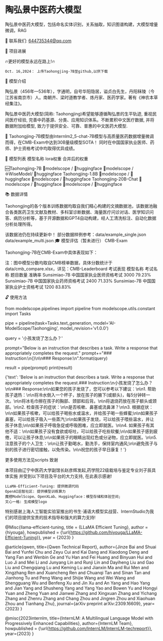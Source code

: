 # 陶弘景中医药大模型
陶弘景中医药大模型，包括命名实体识别，关系抽取，知识图谱构建，大模型增量微调，RAG


👋 联系我们: 644735344@qq.com

🎉 项目进展

🔥更好的模型永远在路上!🔥

    Oct. 16,2024： 上传Taohongjing-7B至github,以供下载

🌈 模型介绍

陶弘景（456年—536年），字通明，自号华阳隐居，谥贞白先生，丹阳秣陵（今江苏省南京市）人。南朝齐、梁时道教学者、炼丹家、医药学家。著有《神农本草经集注》。

陶弘景中医药大模型(简称: Taohongjing)希望能够遵循陶弘景的生平轨迹, 重视民间医疗经验, 完善中药基源、分类、应用知识体系。不断累积中文医疗数据, 并将数据附加给模型, 致力于提供安全、可靠、普惠的中文医药大模型.

🚩 Taohongjing-7B模型由Internlm2_5-chat-7B模型与高质量医药数据增量微调而得，在CMB-Exam中达到30B量级模型SOTA！ 同时在中国国家执业医师、药师、护士资格考试中均取得优异成绩。

📅 模型列表
模型名称 	lora权重 	合并后的权重

🆕Taohongjing-7B 	🤖modelscope / 🤗huggingface 	🤖modelscope /✡️WiseModel/ 🤗huggingface
Taohongjing-1.8B 	🤖modelscope / 🤗huggingface 	🤖modelscope / 🤗huggingface
Taohongjing-20B-Chat 	🤖modelscope / 🤗huggingface 	🤖modelscope / 🤗huggingface

📚 数据详情

Taohongjing的各个版本训练数据均取自我们精心构建的文摘数据池，该数据池融合各类医药卫生文献及教材、多科室诊断数据、海量医疗问诊对话、医学知识问答、病历分析等，基于开源数据和GPT4自动构建，经人工清洗标注、自动化数据分析处理所得。

该数据池仍在持续更新中！ 部分数据样例参考：data/example_single.json data/example_multi.json
🎓 模型评估（暂未进行）
CMB-Exam

Taohongjing-7B在CMB-Exam中具体表现如下：

注：图中模型分数均取自CMB榜单数据，具体分数统计于data/cmb_compare.xlsx，详见：CMB-Leaderboard
考试表现
模型名称 	考试名称 	题目数量 	准确率
Sunsimiao-7B 	中国国家执业医师资格考试 	3000 	79.23%
Sunsimiao-7B 	中国国家执业药师资格考试 	2400 	71.33%
Sunsimiao-7B 	中国国家执业护士资格考试 	1200 	83.83%


🔓 使用方法

from modelscope.pipelines import pipeline
from modelscope.utils.constant import Tasks

pipe = pipeline(task=Tasks.text_generation, model='AI-ModelScope/Taohongjing', model_revision='v1.0.0')

query = '小孩发烧了怎么办？'

prompt="Below is an instruction that describes a task. Write a response that appropriately completes the request."
prompt+="### Instruction:\n{}\n\n### Response:\n".format(query)

result = pipe(prompt)
print(result)

{'text': 'Below is an instruction that describes a task. Write a response that appropriately completes the request.### Instruction:\n小孩发烧了怎么办？\n\n### Response:\n\n如果您的孩子发烧了，您可以参考以下建议：\n\n1. 帮助孩子退热：\n\n将冷水倒入一个杯子，放在孩子的腋下(或额头)，每5分钟转一次。\n\n将冰毛巾擦在孩子的胸部、颈部和后背。\n\n将退烧药放在孩子额头或颈部。\n\n2. 检查孩子的症状：\n\n是否咳嗽、鼻塞或流鼻涕？\n\n3. 根据症状：\n\n如果孩子咳嗽，可以给孩子喝些水或温水，并给孩子喝一些蜂蜜;\n\n如果孩子鼻塞，可以给孩子吸入一些蒸汽;\n\n如果孩子发烧，可以给孩子喂些温水，并让孩子休息;\n\n如果孩子呼吸急促或呼吸困难，应立即就医。\n\n4. 如果孩子有其他不适：\n\n如果孩子没有食欲或呕吐，可以给孩子吃些软餐;\n\n如果孩子感到疲倦，可以让孩子休息;\n\n如果孩子的眼睛出现红色或分泌物，应立即就医。\n\n5. 注意孩子的个人卫生：\n\n让孩子勤喝水，勤洗手，保持室内通风;\n\n避免孩子与别的孩子进行密切接触，以免传染。\n\n祝您的孩子早日康复！'}

更多使用方法见scripts
致谢

本项目由辽宁中医药大学副馆长赵彦辉发起,药学院22级栽培与鉴定专业刘子辰具体实施 并受到以下项目及平台的大力支持, 在此表示感谢!

    LLaMA-Efficient-Tuning: 提供微调代码
    OpenAI启智社区: 提供模型训练算力
    魔搭ModelScope、OpenXLab、Huggingface：模型存储和体验空间;
    文心一格: 生成模型logo

特别感谢上海人工智能实验室推出的书生·浦语大模型实战营、InternStudio为我们的项目提供宝贵的技术指导和强大的算力支持!

@Misc{llama-efficient-tuning, 
  title = {LLaMA Efficient Tuning}, 
  author = {hiyouga}, 
  howpublished = {\url{https://github.com/hiyouga/LLaMA-Efficient-Tuning}}, 
  year = {2023}
}

@article{qwen,
  title={Qwen Technical Report},
  author={Jinze Bai and Shuai Bai and Yunfei Chu and Zeyu Cui and Kai Dang and Xiaodong Deng and Yang Fan and Wenbin Ge and Yu Han and Fei Huang and Binyuan Hui and Luo Ji and Mei Li and Junyang Lin and Runji Lin and Dayiheng Liu and Gao Liu and Chengqiang Lu and Keming Lu and Jianxin Ma and Rui Men and Xingzhang Ren and Xuancheng Ren and Chuanqi Tan and Sinan Tan and Jianhong Tu and Peng Wang and Shijie Wang and Wei Wang and Shengguang Wu and Benfeng Xu and Jin Xu and An Yang and Hao Yang and Jian Yang and Shusheng Yang and Yang Yao and Bowen Yu and Hongyi Yuan and Zheng Yuan and Jianwei Zhang and Xingxuan Zhang and Yichang Zhang and Zhenru Zhang and Chang Zhou and Jingren Zhou and Xiaohuan Zhou and Tianhang Zhu},
  journal={arXiv preprint arXiv:2309.16609},
  year={2023}
}

@misc{2023internlm,
    title={InternLM: A Multilingual Language Model with Progressively Enhanced Capabilities},
    author={InternLM Team},
    howpublished = {\url{https://github.com/InternLM/InternLM-techreport}},
    year={2023}
}

